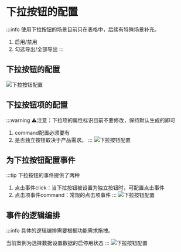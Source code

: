 <!--
 * @Description: 
 * @Author: (于智勇)zhiyong.yu@ytever.com
 * @Date: 2025-01-06 16:41:47
 * @LastEditors: (于智勇)zhiyong.yu@ytever.com
 * @LastEditTime: 2025-01-06 17:29:16
-->
# 下拉按钮的配置

:::info
使用下拉按钮的场景目前只在表格中，后续有特殊场景补充。

1. 启用/禁用
2. 勾选导出/全部导出
:::

## 下拉按钮的配置
![下拉按钮配置](/drawing-bed/20250106/下拉按钮配置0.png)

## 下拉按钮项的配置
:::warning
⚠️注意：下拉项的属性标识目前不要修改，保持默认生成的即可

1. command配置必须要有
2. 是否独立按钮取决于产品需求。
:::
![下拉按钮配置](/drawing-bed/20250106/下拉按钮配置1.png)

## 为下拉按钮配置事件
:::tip
下拉按钮的事件提供了两种
1. 点击事件click：当下拉按钮被设置为独立按钮时，可配置点击事件
2. 点击项事件command：常规的点击项事件
:::
![下拉按钮配置](/drawing-bed/20250106/下拉按钮配置2.png)

## 事件的逻辑编排
:::info
具体的逻辑编排需要根据功能需求拖拽。

当前案例为选择数据设置数据的启停用状态
:::
![下拉按钮配置](/drawing-bed/20250106/下拉按钮配置3.png)

